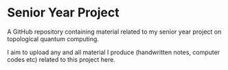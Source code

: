 # Senior Year Project

A GitHub repository containing material related to my senior year project on topological quantum computing. 

I aim to upload any and all material I produce (handwritten notes, computer codes etc) related to this project here. 
